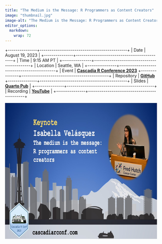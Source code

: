 ```yaml
---
title: "The Medium is the Message: R Programmers as Content Creators"
image: "thumbnail.jpg"
image-alt: "The Medium is the Message: R Programmers as Content Creators. An image of the Seattle skyline and me talking at a podium."
editor_options: 
  markdown: 
    wrap: 72
---
```


+---------------+---------------------------------------------+
| Date          | August 19, 2023                             |
+---------------+---------------------------------------------+
| Time          | 9:15 AM PT                                  |
+---------------+---------------------------------------------+
| Location      | Seattle, WA                                 |
+---------------+---------------------------------------------+
| Event         | [**Cascadia R Conference 2023**](https://cascadiarconf.com/) 
+---------------+---------------------------------------------+
| Repository    | [**GitHub**]() 
+---------------+---------------------------------------------+
| Slides        | [**Quarto Pub**](https://ivelasq.quarto.pub/you-r-a-content-creator/)   |
+---------------+---------------------------------------------+
| Recording     | [**YouTube**]()                             |
+---------------+---------------------------------------------+

<center><a href="https://ivelasq.quarto.pub/you-r-a-content-creator/"><img src="promo.jpg" target="_blank" style="width:800px;height:450px;"/></a></center>
